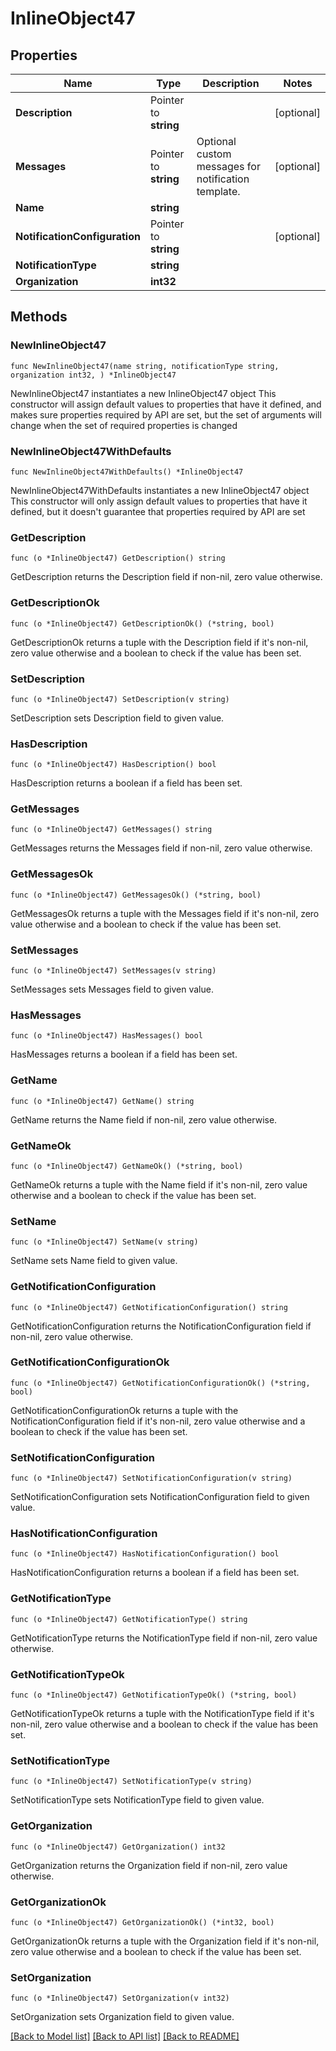 # InlineObject47

## Properties

Name | Type | Description | Notes
------------ | ------------- | ------------- | -------------
**Description** | Pointer to **string** |  | [optional] 
**Messages** | Pointer to **string** | Optional custom messages for notification template. | [optional] 
**Name** | **string** |  | 
**NotificationConfiguration** | Pointer to **string** |  | [optional] 
**NotificationType** | **string** |  | 
**Organization** | **int32** |  | 

## Methods

### NewInlineObject47

`func NewInlineObject47(name string, notificationType string, organization int32, ) *InlineObject47`

NewInlineObject47 instantiates a new InlineObject47 object
This constructor will assign default values to properties that have it defined,
and makes sure properties required by API are set, but the set of arguments
will change when the set of required properties is changed

### NewInlineObject47WithDefaults

`func NewInlineObject47WithDefaults() *InlineObject47`

NewInlineObject47WithDefaults instantiates a new InlineObject47 object
This constructor will only assign default values to properties that have it defined,
but it doesn't guarantee that properties required by API are set

### GetDescription

`func (o *InlineObject47) GetDescription() string`

GetDescription returns the Description field if non-nil, zero value otherwise.

### GetDescriptionOk

`func (o *InlineObject47) GetDescriptionOk() (*string, bool)`

GetDescriptionOk returns a tuple with the Description field if it's non-nil, zero value otherwise
and a boolean to check if the value has been set.

### SetDescription

`func (o *InlineObject47) SetDescription(v string)`

SetDescription sets Description field to given value.

### HasDescription

`func (o *InlineObject47) HasDescription() bool`

HasDescription returns a boolean if a field has been set.

### GetMessages

`func (o *InlineObject47) GetMessages() string`

GetMessages returns the Messages field if non-nil, zero value otherwise.

### GetMessagesOk

`func (o *InlineObject47) GetMessagesOk() (*string, bool)`

GetMessagesOk returns a tuple with the Messages field if it's non-nil, zero value otherwise
and a boolean to check if the value has been set.

### SetMessages

`func (o *InlineObject47) SetMessages(v string)`

SetMessages sets Messages field to given value.

### HasMessages

`func (o *InlineObject47) HasMessages() bool`

HasMessages returns a boolean if a field has been set.

### GetName

`func (o *InlineObject47) GetName() string`

GetName returns the Name field if non-nil, zero value otherwise.

### GetNameOk

`func (o *InlineObject47) GetNameOk() (*string, bool)`

GetNameOk returns a tuple with the Name field if it's non-nil, zero value otherwise
and a boolean to check if the value has been set.

### SetName

`func (o *InlineObject47) SetName(v string)`

SetName sets Name field to given value.


### GetNotificationConfiguration

`func (o *InlineObject47) GetNotificationConfiguration() string`

GetNotificationConfiguration returns the NotificationConfiguration field if non-nil, zero value otherwise.

### GetNotificationConfigurationOk

`func (o *InlineObject47) GetNotificationConfigurationOk() (*string, bool)`

GetNotificationConfigurationOk returns a tuple with the NotificationConfiguration field if it's non-nil, zero value otherwise
and a boolean to check if the value has been set.

### SetNotificationConfiguration

`func (o *InlineObject47) SetNotificationConfiguration(v string)`

SetNotificationConfiguration sets NotificationConfiguration field to given value.

### HasNotificationConfiguration

`func (o *InlineObject47) HasNotificationConfiguration() bool`

HasNotificationConfiguration returns a boolean if a field has been set.

### GetNotificationType

`func (o *InlineObject47) GetNotificationType() string`

GetNotificationType returns the NotificationType field if non-nil, zero value otherwise.

### GetNotificationTypeOk

`func (o *InlineObject47) GetNotificationTypeOk() (*string, bool)`

GetNotificationTypeOk returns a tuple with the NotificationType field if it's non-nil, zero value otherwise
and a boolean to check if the value has been set.

### SetNotificationType

`func (o *InlineObject47) SetNotificationType(v string)`

SetNotificationType sets NotificationType field to given value.


### GetOrganization

`func (o *InlineObject47) GetOrganization() int32`

GetOrganization returns the Organization field if non-nil, zero value otherwise.

### GetOrganizationOk

`func (o *InlineObject47) GetOrganizationOk() (*int32, bool)`

GetOrganizationOk returns a tuple with the Organization field if it's non-nil, zero value otherwise
and a boolean to check if the value has been set.

### SetOrganization

`func (o *InlineObject47) SetOrganization(v int32)`

SetOrganization sets Organization field to given value.



[[Back to Model list]](../README.md#documentation-for-models) [[Back to API list]](../README.md#documentation-for-api-endpoints) [[Back to README]](../README.md)


